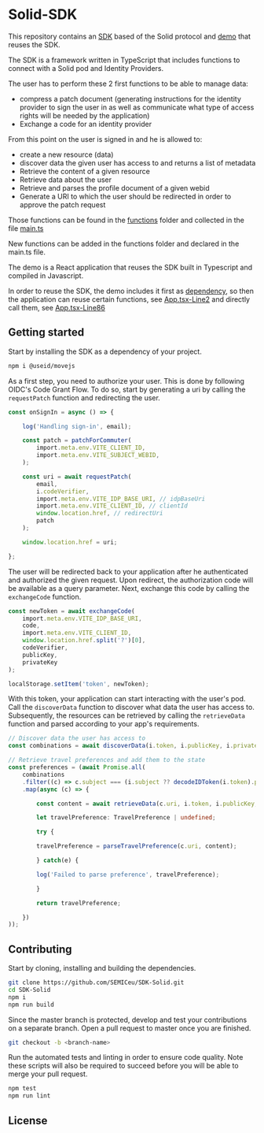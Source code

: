 # Solid-SDK
This repository contains an [SDK](https://github.com/SEMICeu/SDK-Solid/tree/main/sdk) based of the Solid protocol and [demo](https://github.com/SEMICeu/SDK-Solid/tree/main/demo) that reuses the SDK.

The SDK is a framework written in TypeScript that includes functions to connect with a Solid pod and Identity Providers.

The user has to perform these 2 first functions to be able to manage data: 

- compress a patch document (generating instructions for the identity provider to sign the user in as well as 
communicate what type of access rights will be needed by the application)
- Exchange a code for an identity provider

From this point on the user is signed in and he is allowed to:
- create a new resource (data)
- discover data the given user has access to and returns a list of metadata
- Retrieve the content of a given resource
- Retrieve data about the user
- Retrieve and parses the profile document of a given webid
- Generate a URI to which the user should be redirected in order to approve the patch request

Those functions can be found in the [functions](https://github.com/SEMICeu/SDK-Solid/tree/main/sdk/src/functions) folder and collected in the file [main.ts](https://github.com/SEMICeu/SDK-Solid/blob/main/sdk/src/main.ts)

New functions can be added in the functions folder and declared in the main.ts file.

The demo is a React application that reuses the SDK built in Typescript and compiled in Javascript.

In order to reuse the SDK, the demo includes it first as [dependency](https://github.com/SEMICeu/SDK-Solid/blob/main/demo/package.json#L13), so then the application can reuse certain functions, see [App.tsx-Line2](https://github.com/SEMICeu/SDK-Solid/blob/main/demo/src/App.tsx#L2) and directly call them, see [App.tsx-Line86](https://github.com/SEMICeu/SDK-Solid/blob/main/demo/src/App.tsx#L86)



## Getting started
Start by installing the SDK as a dependency of your project.

```bash
npm i @useid/movejs
```

As a first step, you need to authorize your user. This is done by following OIDC's Code Grant Flow. To do so, start by generating a uri by calling the `requestPatch` function and redirecting the user.

```typescript
const onSignIn = async () => {

    log('Handling sign-in', email);

    const patch = patchForCommuter(
        import.meta.env.VITE_CLIENT_ID,
        import.meta.env.VITE_SUBJECT_WEBID,
    );

    const uri = await requestPatch(
        email,
        i.codeVerifier,
        import.meta.env.VITE_IDP_BASE_URI, // idpBaseUri
        import.meta.env.VITE_CLIENT_ID, // clientId
        window.location.href, // redirectUri
        patch
    );

    window.location.href = uri;

};
```

The user will be redirected back to your application after he authenticated and authorized the given request. Upon redirect, the authorization code will be available as a query parameter. Next, exchange this code by calling the `exchangeCode` function.

```typescript
const newToken = await exchangeCode(
    import.meta.env.VITE_IDP_BASE_URI,
    code,
    import.meta.env.VITE_CLIENT_ID,
    window.location.href.split('?')[0],
    codeVerifier,
    publicKey,
    privateKey
);

localStorage.setItem('token', newToken);
```

With this token, your application can start interacting with the user's pod. Call the `discoverData` function to discover what data the user has access to. Subsequently, the resources can be retrieved by calling the `retrieveData` function and parsed according to your app's requirements.

```typescript
// Discover data the user has access to
const combinations = await discoverData(i.token, i.publicKey, i.privateKey);

// Retrieve travel preferences and add them to the state
const preferences = (await Promise.all(
    combinations
    .filter((c) => c.subject === (i.subject ?? decodeIDToken(i.token).payload.webid) && c.type === 'https://voc.movejs.io/travel-preference')
    .map(async (c) => {

        const content = await retrieveData(c.uri, i.token, i.publicKey, i.privateKey);

        let travelPreference: TravelPreference | undefined;

        try {

        travelPreference = parseTravelPreference(c.uri, content);

        } catch(e) {

        log('Failed to parse preference', travelPreference);

        }

        return travelPreference;

    })
));
```

## Contributing
Start by cloning, installing and building the dependencies.

```bash
git clone https://github.com/SEMICeu/SDK-Solid.git
cd SDK-Solid
npm i
npm run build
```

Since the master branch is protected, develop and test your contributions on a separate branch. Open a pull request to master once you are finished.

```bash
git checkout -b <branch-name>
```

Run the automated tests and linting in order to ensure code quality. Note these scripts will also be required to succeed before you will be able to merge your pull request.

```bash
npm test
npm run lint
```

## License

